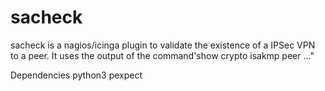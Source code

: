 # sacheck

sacheck is a nagios/icinga plugin to validate the existence of a IPSec VPN to a peer. It uses the output of the command'show crypto isakmp peer ..."

Dependencies
    python3
    pexpect

